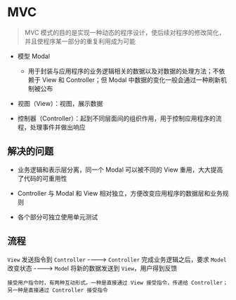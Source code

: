 # MVC

> MVC 模式的目的是实现一种动态的程序设计，使后续对程序的修改简化，并且使程序某一部分的重复利用成为可能

- 模型 Modal

  - 用于封装与应用程序的业务逻辑相关的数据以及对数据的处理方法；不依赖于 View 和 Controller；但 Modal 中数据的变化一般会通过一种刷新机制被公布

- 视图（View）：视图，展示数据

- 控制器（Controller）：起到不同层面间的组织作用，用于控制应用程序的流程，处理事件并做出响应

## 解决的问题

- 业务逻辑和表示层分离，同一个 Modal 可以被不同的 View 重用，大大提高了代码的可重用性

- Controller 与 Modal 和 View 相对独立，方便改变应用程序的数据层和业务规则

- 各个部分可独立使用单元测试

## 流程

  `View` 发送指令到 `Controller` ----> `Controller` 完成业务逻辑之后，要求 `Model` 改变状态 ----> `Mode`l 将新的数据发送到 `View`，用户得到反馈 

    接受用户指令时，有两种互动形式。一种是直接通过 View 接受指令，传递给 Controller；另一种是直接通过 Controller 接受指令

